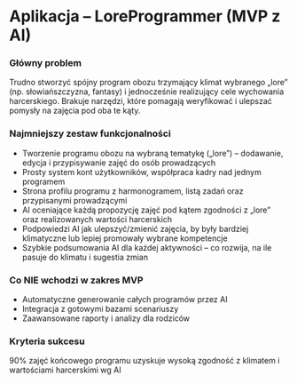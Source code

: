 # Aplikacja – LoreProgrammer (MVP z AI)

### Główny problem
Trudno stworzyć spójny program obozu trzymający klimat wybranego „lore” (np. słowiańszczyzna, fantasy) i jednocześnie realizujący cele wychowania harcerskiego. Brakuje narzędzi, które pomagają weryfikować i ulepszać pomysły na zajęcia pod oba te kąty.

### Najmniejszy zestaw funkcjonalności
- Tworzenie programu obozu na wybraną tematykę („lore”) – dodawanie, edycja i przypisywanie zajęć do osób prowadzących
- Prosty system kont użytkowników, współpraca kadry nad jednym programem
- Strona profilu programu z harmonogramem, listą zadań oraz przypisanymi prowadzącymi
- AI oceniające każdą propozycję zajęć pod kątem zgodności z „lore” oraz realizowanych wartości harcerskich
- Podpowiedzi AI jak ulepszyć/zmienić zajęcia, by były bardziej klimatyczne lub lepiej promowały wybrane kompetencje
- Szybkie podsumowania AI dla każdej aktywności – co rozwija, na ile pasuje do klimatu i sugestia zmian

### Co NIE wchodzi w zakres MVP
- Automatyczne generowanie całych programów przez AI
- Integracja z gotowymi bazami scenariuszy
- Zaawansowane raporty i analizy dla rodziców

### Kryteria sukcesu
90% zajęć końcowego programu uzyskuje wysoką zgodność z klimatem i wartościami harcerskimi wg AI